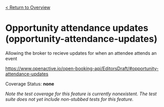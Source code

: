 [< Return to Overview](../../README.md)
# Opportunity attendance updates (opportunity-attendance-updates)

Allowing the broker to recieve updates for when an attendee attends an event


https://www.openactive.io/open-booking-api/EditorsDraft/#opportunity-attendance-updates

Coverage Status: **none**


*Note the test coverage for this feature is currently nonexistent. The test suite does not yet include non-stubbed tests for this feature.*



